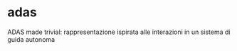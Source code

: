 # adas
ADAS made trivial: rappresentazione ispirata alle interazioni in un sistema di guida autonoma
